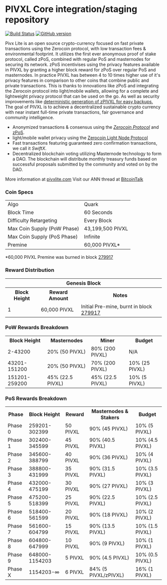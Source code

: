 PIVXL Core integration/staging repository
=====================================

[![Build Status](https://travis-ci.org/PIVXL-Project/PIVXL.svg?branch=master)](https://travis-ci.org/PIVXL-Project/PIVXL) [![GitHub version](https://badge.fury.io/gh/PIVXL-Project%2FPIVX.svg)](https://badge.fury.io/gh/PIVXL-Project%2FPIVX)

Pivx Lite is an open source crypto-currency focused on fast private transactions using the Zerocoin protocol, with low transaction fees & environmental footprint.  It utilizes the first ever anonymous proof of stake protocol, called zPoS, combined with regular PoS and masternodes for securing its network. zPoS incentivises using the privacy features available in PIVXL by granting a higher block reward for zPoS over regular PoS and masternodes. In practice PIVXL has between 4 to 10 times higher use of it's privacy features in comparison to other coins that combine public and private transactions. This is thanks to innovations like zPoS and integrating the Zerocoin protocol into light/mobile wallets, allowing for a complete and lightweight privacy protocol that can be used on the go. As well as security improvements like [deterministic generation of zPIVXL for easy backups.](https://www.reddit.com/r/pivxl/comments/8gbjf7/how_to_use_deterministic_zerocoin_generation/)
The goal of PIVXL is to achieve a decentralized sustainable crypto currency with near instant full-time private transactions, fair governance and community intelligence.
- Anonymized transactions & consensus using the [_Zerocoin Protocol_](http://www.pivxl.org/zpiv) and [zPoS](https://pivxl.org/zpos/).
- light/mobile wallet privacy using the [Zerocoin Light Node Protocol](https://pivxl.org/wp-content/uploads/2018/11/Zerocoin_Light_Node_Protocol.pdf)
- Fast transactions featuring guaranteed zero confirmation transactions, we call it _SwiftX_.
- Decentralized blockchain voting utilizing Masternode technology to form a DAO. The blockchain will distribute monthly treasury funds based on successful proposals submitted by the community and voted on by the DAO.

More information at [pivxlite.com](http://www.pivxlite.com) Visit our ANN thread at [BitcoinTalk](http://https://bitcointalk.org/index.php?topic=5222955.msg53767306#msg53767306)

### Coin Specs
<table>
<tr><td>Algo</td><td>Quark</td></tr>
<tr><td>Block Time</td><td>60 Seconds</td></tr>
<tr><td>Difficulty Retargeting</td><td>Every Block</td></tr>
<tr><td>Max Coin Supply (PoW Phase)</td><td>43,199,500 PIVXL</td></tr>
<tr><td>Max Coin Supply (PoS Phase)</td><td>Infinite</td></tr>
<tr><td>Premine</td><td>60,000 PIVXL*</td></tr>
</table>

*60,000 PIVXL Premine was burned in block [279917](http://www.presstab.pw/phpexplorer/PIVXL/block.php?blockhash=206d9cfe859798a0b0898ab00d7300be94de0f5469bb446cecb41c3e173a57e0)

### Reward Distribution

<table>
<th colspan=4>Genesis Block</th>
<tr><th>Block Height</th><th>Reward Amount</th><th>Notes</th></tr>
<tr><td>1</td><td>60,000 PIVXL</td><td>Initial Pre-mine, burnt in block <a href="http://www.presstab.pw/phpexplorer/PIVXL/block.php?blockhash=206d9cfe859798a0b0898ab00d7300be94de0f5469bb446cecb41c3e173a57e0">279917</a></td></tr>
</table>

### PoW Rewards Breakdown

<table>
<th>Block Height</th><th>Masternodes</th><th>Miner</th><th>Budget</th>
<tr><td>2-43200</td><td>20% (50 PIVXL)</td><td>80% (200 PIVXL)</td><td>N/A</td></tr>
<tr><td>43201-151200</td><td>20% (50 PIVXL)</td><td>70% (200 PIVXL)</td><td>10% (25 PIVXL)</td></tr>
<tr><td>151201-259200</td><td>45% (22.5 PIVXL)</td><td>45% (22.5 PIVXL)</td><td>10% (5 PIVXL)</td></tr>
</table>

### PoS Rewards Breakdown

<table>
<th>Phase</th><th>Block Height</th><th>Reward</th><th>Masternodes & Stakers</th><th>Budget</th>
<tr><td>Phase 0</td><td>259201-302399</td><td>50 PIVXL</td><td>90% (45 PIVXL)</td><td>10% (5 PIVXL)</td></tr>
<tr><td>Phase 1</td><td>302400-345599</td><td>45 PIVXL</td><td>90% (40.5 PIVXL)</td><td>10% (4.5 PIVXL)</td></tr>
<tr><td>Phase 2</td><td>345600-388799</td><td>40 PIVXL</td><td>90% (36 PIVXL)</td><td>10% (4 PIVXL)</td></tr>
<tr><td>Phase 3</td><td>388800-431999</td><td>35 PIVXL</td><td>90% (31.5 PIVXL)</td><td>10% (3.5 PIVXL)</td></tr>
<tr><td>Phase 4</td><td>432000-475199</td><td>30 PIVXL</td><td>90% (27 PIVXL)</td><td>10% (3 PIVXL)</td></tr>
<tr><td>Phase 5</td><td>475200-518399</td><td>25 PIVXL</td><td>90% (22.5 PIVXL)</td><td>10% (2.5 PIVXL)</td></tr>
<tr><td>Phase 6</td><td>518400-561599</td><td>20 PIVXL</td><td>90% (18 PIVXL)</td><td>10% (2 PIVXL)</td></tr>
<tr><td>Phase 7</td><td>561600-604799</td><td>15 PIVXL</td><td>90% (13.5 PIVXL)</td><td>10% (1.5 PIVXL)</td></tr>
<tr><td>Phase 8</td><td>604800-647999</td><td>10 PIVXL</td><td>90% (9 PIVXL)</td><td>10% (1 PIVXL)</td></tr>
<tr><td>Phase 9</td><td>648000-1154203</td><td>5 PIVXL</td><td>90% (4.5 PIVXL)</td><td>10% (0.5 PIVXL)</td></tr>
<tr><td>Phase X</td><td>1154203-∞</td><td>6 PIVXL</td><td>84% (5 PIVXL/zPIVXL)</td><td>16% (1 PIVXL)</td></tr>
</table>
